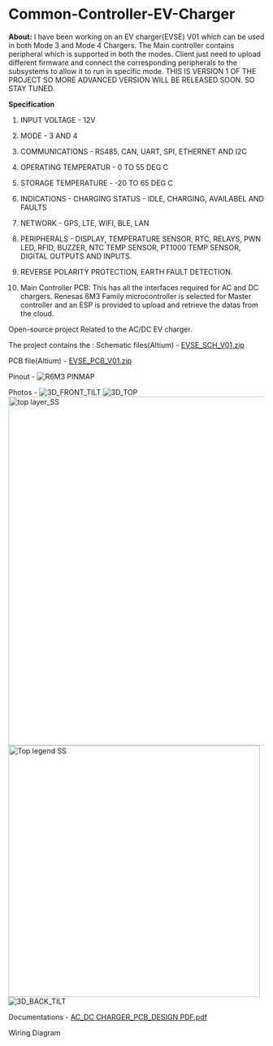 # Common-Controller-EV-Charger

**About:**
I have been working on an EV charger(EVSE) V01 which can be used in both Mode 3 and Mode 4 Chargers. The Main controller contains peripheral which is supported in both the modes. Client just need to upload different firmware and connect the corresponding peripherals to the subsystems to allow it to run in specific mode.
THIS IS VERSION 1 OF THE PROJECT SO MORE ADVANCED VERSION WILL BE RELEASED SOON. SO STAY TUNED.

**Specification**
1. INPUT VOLTAGE - 12V
2. MODE - 3 AND 4
3. COMMUNICATIONS - RS485, CAN, UART, SPI, ETHERNET AND I2C
4. OPERATING TEMPERATUR - 0 TO 55 DEG C
5. STORAGE TEMPERATURE - -20 TO 65 DEG C
6. INDICATIONS - CHARGING STATUS - IDLE, CHARGING, AVAILABEL AND FAULTS
7. NETWORK - GPS, LTE, WIFI, BLE, LAN
8. PERIPHERALS - DISPLAY, TEMPERATURE SENSOR, RTC, RELAYS, PWN LED, RFID, BUZZER, NTC TEMP SENSOR, PT1000 TEMP SENSOR, DIGITAL OUTPUTS AND INPUTS.
9. REVERSE POLARITY PROTECTION, EARTH FAULT DETECTION.

1. Main Controller PCB: This has all the interfaces required for AC and DC chargers. Renesas 6M3 Family microcontroller is selected for Master controller and an ESP is provided to upload and retrieve the datas from the cloud.


Open-source project Related to the AC/DC EV charger. 

The project contains the :
Schematic files(Altium) - [EVSE_SCH_V01.zip](https://github.com/user-attachments/files/18811699/EVSE_SCH_V01.zip)

PCB file(Altium) - [EVSE_PCB_V01.zip](https://github.com/user-attachments/files/18811701/EVSE_PCB_V01.zip)

Pinout - ![R6M3 PINMAP](https://github.com/user-attachments/assets/f7321385-fa85-4e28-bdb1-4ce601d19742)

Photos - ![3D_FRONT_TILT](https://github.com/user-attachments/assets/18112390-a0a0-4e17-93d5-39290c5d74f0)
          ![3D_TOP](https://github.com/user-attachments/assets/13ad9cd8-ec1c-4a33-a5a6-714f78d5707b)
         <img width="687" alt="top layer_SS" src="https://github.com/user-attachments/assets/960eb9d4-a8ab-4454-a921-9f8a11b5f5b5" />
          <img width="495" alt="Top legend SS" src="https://github.com/user-attachments/assets/f07d0c6c-56d0-40ae-8db4-0ab95ed42cf1" />
          ![3D_BACK_TILT](https://github.com/user-attachments/assets/90539273-2068-4ef2-bf72-f63ae5cd1154)

Documentations - [AC_DC CHARGER_PCB_DESIGN PDF.pdf](https://github.com/user-attachments/files/18811703/AC_DC.CHARGER_PCB_DESIGN.PDF.pdf)

Wiring Diagram
